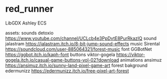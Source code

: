 # red_runner

LibGDX
Ashley ECS

assets:
  sounds     detoxio https://www.youtube.com/channel/UCLcb4e3PpDvtE8PurRkazIQ
  sound      jalastram https://jalastram.itch.io/8-bit-jump-sound-effects
  music      Sirental https://soundcloud.com/user-885064321/forest-music
  font       GGBotNet https://ggbot.itch.io/kaph-font
  buttons    viktor-gogela https://viktor-gogela.itch.io/casual-game-buttons-vol-02?download
  animations ansimuz https://ansimuz.itch.io/sunny-land-pixel-game-art
  forest     bakground edermunizz https://edermunizz.itch.io/free-pixel-art-forest
